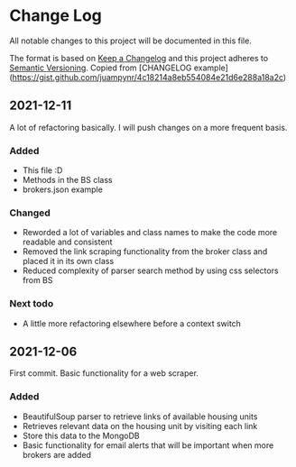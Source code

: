 # Change Log
All notable changes to this project will be documented in this file.
 
The format is based on [Keep a Changelog](http://keepachangelog.com/)
and this project adheres to [Semantic Versioning](http://semver.org/).
Copied from [CHANGELOG example] (https://gist.github.com/juampynr/4c18214a8eb554084e21d6e288a18a2c)

## 2021-12-11
A lot of refactoring basically.  I will push changes on a more frequent basis.
 
### Added
- This file :D
- Methods in the BS class
- brokers.json example
   
### Changed
- Reworded a lot of variables and class names to make the code more readable and consistent
- Removed the link scraping functionality from the broker class and placed it in its own class
- Reduced complexity of parser search method by using css selectors from BS

### Next todo
- A little more refactoring elsewhere before a context switch

## 2021-12-06
  
First commit.  Basic functionality for a web scraper.
 
### Added
- BeautifulSoup parser to retrieve links of available housing units
- Retrieves relevant data on the housing unit by visiting each link
- Store this data to the MongoDB
- Basic functionality for email alerts that will be important when more brokers are added